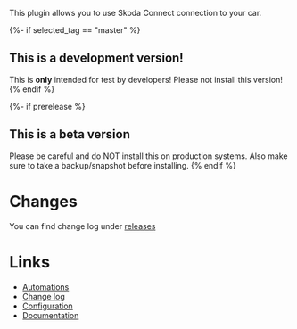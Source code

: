 
This plugin allows you to use Skoda Connect connection to your car.

{%- if selected_tag == "master" %}
## This is a development version!
This is **only** intended for test by developers!
Please not install this version!
{% endif %}

{%- if prerelease %}
## This is a beta version
Please be careful and do NOT install this on production systems. Also make sure to take a backup/snapshot before installing.
{% endif %}

# Changes
You can find change log under [releases](https://github.com/skodaconnect/homeassistant-skodaconnect/releases)

# Links
- [Automations](https://github.com/skodaconnect/homeassistant-skodaconnect/blob/main/README.md#automations)
- [Change log](https://github.com/skodaconnect/homeassistant-skodaconnect/releases)
- [Configuration](https://github.com/skodaconnect/homeassistant-skodaconnect/blob/main/README.md#configure)
- [Documentation](https://github.com/skodaconnect/homeassistant-skodaconnect/blob/main/README.md)
